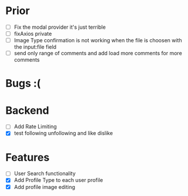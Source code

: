 # Prior

- [ ] Fix the modal provider it's just terrible
- [ ] fixAxios private
- [ ] Image Type confirmation is not working when the file is choosen with the input:file field
- [ ] send only range of comments and add load more comments for more comments

# Bugs :&#40;


# Backend

- [ ] Add Rate Limiting
- [x] test following unfollowing and like dislike
# Features

- [ ] User Search functionality
- [x] Add Profile Type to each user profile
- [x] Add profile image editing

<br/>
<br/>
